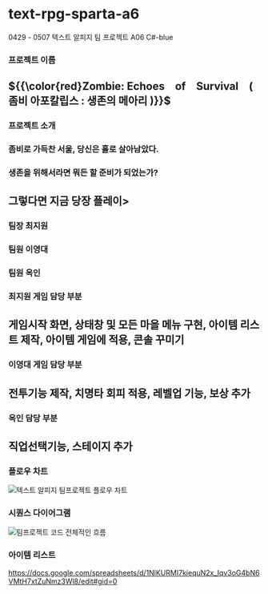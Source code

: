 # text-rpg-sparta-a6
0429 - 0507 텍스트 알피지 팀 프로젝트 A06
C#-blue


### 프로젝트 이름 
## ${{\color{red}Zombie: Echoes of Survival ( 좀비 아포칼립스 : 생존의 메아리 )}}$

### 프로젝트 소개
### 좀비로 가득찬 서울, 당신은 홀로 살아남았다.
### 생존을 위해서라면 뭐든 할 준비가 되었는가?
## 그렇다면 지금 당장 플레이>

### 

### 팀장 최지원  
### 팀원 이영대  
### 팀원 옥인

### 최지원 게임 담당 부분
## 게임시작 화면, 상태창 및 모든 마을 메뉴 구현, 아이템 리스트 제작, 아이템 게임에 적용, 콘솔 꾸미기

### 이영대 게임 담당 부분
## 전투기능 제작, 치명타 회피 적용, 레벨업 기능, 보상 추가

### 옥인 담당 부분
## 직업선택기능, 스테이지 추가


### 플로우 차트
![텍스트 알피지 팀프로젝트 플로우 차트](https://github.com/Sparta-A6/text-rpg-sparta-a6/assets/167041031/298de20d-aa4b-45d0-a592-528ea16d8bee)

### 시퀀스 다이어그램
![팀프로젝트 코드 전체적인 흐름](https://github.com/Sparta-A6/text-rpg-sparta-a6/assets/167041031/344a2c07-9cde-4a7a-baf0-ec5219e88d71)

### 아이템 리스트
https://docs.google.com/spreadsheets/d/1NlKURMI7kiequN2x_Iqv3oG4bN6VMtH7xtZuNmz3Wl8/edit#gid=0
